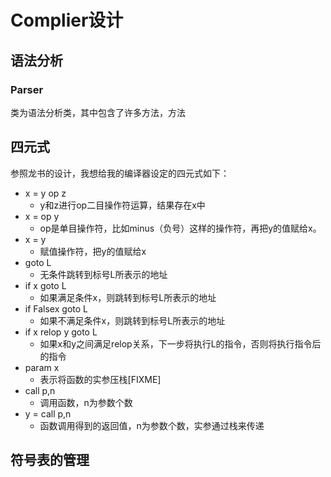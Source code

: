 # Complier设计 #

## 语法分析 ##

### Parser ###

类为语法分析类，其中包含了许多方法，方法


## 四元式 ##

参照龙书的设计，我想给我的编译器设定的四元式如下：

- x = y op z
	- y和z进行op二目操作符运算，结果存在x中
- x = op y
	- op是单目操作符，比如minus（负号）这样的操作符，再把y的值赋给x。
- x = y
	- 赋值操作符，把y的值赋给x
- goto L
 	- 无条件跳转到标号L所表示的地址
- if x goto L
	- 如果满足条件x，则跳转到标号L所表示的地址
- if Falsex goto L
	- 如果不满足条件x，则跳转到标号L所表示的地址
- if x relop y goto L
	- 如果x和y之间满足relop关系，下一步将执行L的指令，否则将执行指令后的指令
- param x
	- 表示将函数的实参压栈[FIXME]
- call p,n
	- 调用函数，n为参数个数
- y = call p,n
	- 函数调用得到的返回值，n为参数个数，实参通过栈来传递

## 符号表的管理 ##
